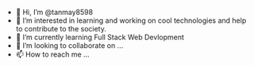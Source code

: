 - 👋 Hi, I’m @tanmay8598
- 👀 I’m interested in learning and working on cool technologies and help to contribute to the society.
- 🌱 I’m currently learning Full Stack Web Devlopment
- 💞️ I’m looking to collaborate on ...
- 📫 How to reach me ...

<!---
tanmay8598/tanmay8598 is a ✨ special ✨ repository because its `README.md` (this file) appears on your GitHub profile.
You can click the Preview link to take a look at your changes.
--->
